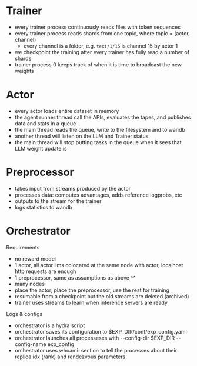 # Trainer

- every trainer process continuously reads files with token sequences
- every trainer process reads shards from one topic, where topic = (actor, channel)
    - every channel is a folder, e.g. `text/1/15` is channel 15 by actor 1
- we checkpoint the training after every trainer has fully read a number of shards
- trainer process 0 keeps track of when it is time to broadcast the new weights

# Actor
- every actor loads entire dataset in memory
- the agent runner thread call the APIs, evaluates the tapes, and publishes data and stats in a queue
- the main thread reads the queue, write to the filesystem and to wandb
- another thread will listen on the LLM and Trainer status
- the main thread will stop putting tasks in the queue when it sees that LLM weight update is

# Preprocessor
- takes input from streams produced by the actor
- processes data: computes advantages, adds reference logprobs, etc
- outputs to the stream for the trainer
- logs statistics to wandb

# Orchestrator

Requirements
- no reward model
- 1 actor, all actor llms colocated at the same node with actor, localhost http requests are enough
- 1 preprocessor, same as assumptions as above ^^
- many nodes
- place the actor, place the preprocessor, use the rest for training
- resumable from a checkpoint but the old streams are deleted (archived)
- trainer uses streams to learn when inference servers are ready

Logs & configs
- orchestrator is a hydra script
- orchestrator saves its configuration to $EXP_DIR/conf/exp_config.yaml
- orchestrator launches all processeses with --config-dir $EXP_DIR --config-name exp_config 
- orchestrator uses whoami: section to tell the processes about their replica idx (rank) and rendezvous parameters
